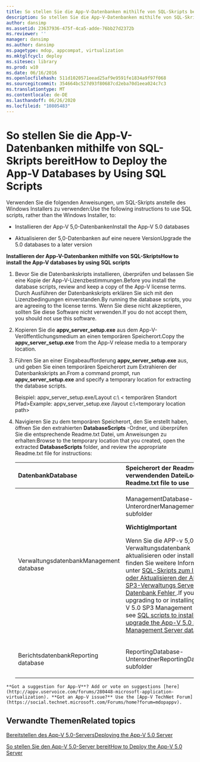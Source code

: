 ```yaml
---
title: So stellen Sie die App-V-Datenbanken mithilfe von SQL-Skripts bereit
description: So stellen Sie die App-V-Datenbanken mithilfe von SQL-Skripts bereit
author: dansimp
ms.assetid: 23637936-475f-4ca5-adde-76bb27d2372b
ms.reviewer: ''
manager: dansimp
ms.author: dansimp
ms.pagetype: mdop, appcompat, virtualization
ms.mktglfcycl: deploy
ms.sitesec: library
ms.prod: w10
ms.date: 06/16/2016
ms.openlocfilehash: 511d1020571eead25af9e9591fe1834a9f97f068
ms.sourcegitcommit: 354664bc527d93f80687cd2eba70d1eea024c7c3
ms.translationtype: MT
ms.contentlocale: de-DE
ms.lasthandoff: 06/26/2020
ms.locfileid: "10805483"
---
```

# <span data-ttu-id="491e8-103">So stellen Sie die App-V-Datenbanken mithilfe von SQL-Skripts bereit</span><span class="sxs-lookup"><span data-stu-id="491e8-103">How to Deploy the App-V Databases by Using SQL Scripts</span></span>


<span data-ttu-id="491e8-104">Verwenden Sie die folgenden Anweisungen, um SQL-Skripts anstelle des Windows Installers zu verwenden:</span><span class="sxs-lookup"><span data-stu-id="491e8-104">Use the following instructions to use SQL scripts, rather than the Windows Installer, to:</span></span>

-   <span data-ttu-id="491e8-105">Installieren der App-V 5,0-Datenbanken</span><span class="sxs-lookup"><span data-stu-id="491e8-105">Install the App-V 5.0 databases</span></span>

-   <span data-ttu-id="491e8-106">Aktualisieren der 5,0-Datenbanken auf eine neuere Version</span><span class="sxs-lookup"><span data-stu-id="491e8-106">Upgrade the 5.0 databases to a later version</span></span>

**<span data-ttu-id="491e8-107">Installieren der App-V-Datenbanken mithilfe von SQL-Skripts</span><span class="sxs-lookup"><span data-stu-id="491e8-107">How to install the App-V databases by using SQL scripts</span></span>**

1. <span data-ttu-id="491e8-108">Bevor Sie die Datenbankskripts installieren, überprüfen und belassen Sie eine Kopie der App-V-Lizenzbestimmungen.</span><span class="sxs-lookup"><span data-stu-id="491e8-108">Before you install the database scripts, review and keep a copy of the App-V license terms.</span></span> <span data-ttu-id="491e8-109">Durch Ausführen der Datenbankskripts erklären Sie sich mit den Lizenzbedingungen einverstanden.</span><span class="sxs-lookup"><span data-stu-id="491e8-109">By running the database scripts, you are agreeing to the license terms.</span></span> <span data-ttu-id="491e8-110">Wenn Sie diese nicht akzeptieren, sollten Sie diese Software nicht verwenden.</span><span class="sxs-lookup"><span data-stu-id="491e8-110">If you do not accept them, you should not use this software.</span></span>

2. <span data-ttu-id="491e8-111">Kopieren Sie die **appv\_server\_setup.exe** aus dem App-V-Veröffentlichungsmedium an einen temporären Speicherort.</span><span class="sxs-lookup"><span data-stu-id="491e8-111">Copy the **appv\_server\_setup.exe** from the App-V release media to a temporary location.</span></span>

3. <span data-ttu-id="491e8-112">Führen Sie an einer Eingabeaufforderung **appv\_server\_setup.exe** aus, und geben Sie einen temporären Speicherort zum Extrahieren der Datenbankskripts an.</span><span class="sxs-lookup"><span data-stu-id="491e8-112">From a command prompt, run **appv\_server\_setup.exe** and specify a temporary location for extracting the database scripts.</span></span>

   <span data-ttu-id="491e8-113">Beispiel: appv\_server\_setup.exe/Layout c:\\ &lt; temporären Standort Pfad&gt;</span><span class="sxs-lookup"><span data-stu-id="491e8-113">Example: appv\_server\_setup.exe /layout c:\\&lt;temporary location path&gt;</span></span>

4. <span data-ttu-id="491e8-114">Navigieren Sie zu dem temporären Speicherort, den Sie erstellt haben, öffnen Sie den extrahierten **DatabaseScripts** -Ordner, und überprüfen Sie die entsprechende Readme.txt Datei, um Anweisungen zu erhalten:</span><span class="sxs-lookup"><span data-stu-id="491e8-114">Browse to the temporary location that you created, open the extracted **DatabaseScripts** folder, and review the appropriate Readme.txt file for instructions:</span></span>

   <table>
   <colgroup>
   <col width="50%" />
   <col width="50%" />
   </colgroup>
   <thead>
   <tr class="header">
   <th align="left"><span data-ttu-id="491e8-115">Datenbank</span><span class="sxs-lookup"><span data-stu-id="491e8-115">Database</span></span></th>
   <th align="left"><span data-ttu-id="491e8-116">Speicherort der Readme.txt zu verwendenden Datei</span><span class="sxs-lookup"><span data-stu-id="491e8-116">Location of Readme.txt file to use</span></span></th>
   </tr>
   </thead>
   <tbody>
   <tr class="odd">
   <td align="left"><p><span data-ttu-id="491e8-117">Verwaltungsdatenbank</span><span class="sxs-lookup"><span data-stu-id="491e8-117">Management database</span></span></p></td>
   <td align="left"><p><span data-ttu-id="491e8-118">ManagementDatabase-Unterordner</span><span class="sxs-lookup"><span data-stu-id="491e8-118">ManagementDatabase subfolder</span></span></p>
   <div class="alert">
   <strong><span data-ttu-id="491e8-119">Wichtig</span><span class="sxs-lookup"><span data-stu-id="491e8-119">Important</span></span></strong><br/><p><span data-ttu-id="491e8-120">Wenn Sie die APP-v 5,0 SP3-Verwaltungsdatenbank aktualisieren oder installieren, finden Sie weitere Informationen unter <a href="https://support.microsoft.com/kb/3031340" data-raw-source="[SQL scripts to install or upgrade the App-V 5.0 SP3 Management Server database fail](https://support.microsoft.com/kb/3031340)"> SQL-Skripts zum Installieren oder Aktualisieren der APP-v 5,0 SP3-Verwaltungs Server-Datenbank Fehler </a> .</span><span class="sxs-lookup"><span data-stu-id="491e8-120">If you are upgrading to or installing the App-V 5.0 SP3 Management database, see <a href="https://support.microsoft.com/kb/3031340" data-raw-source="[SQL scripts to install or upgrade the App-V 5.0 SP3 Management Server database fail](https://support.microsoft.com/kb/3031340)">SQL scripts to install or upgrade the App-V 5.0 SP3 Management Server database fail</a>.</span></span></p>
   </div>
   <div>

   </div></td>
   </tr>
   <tr class="even">
   <td align="left"><p><span data-ttu-id="491e8-121">Berichtsdatenbank</span><span class="sxs-lookup"><span data-stu-id="491e8-121">Reporting database</span></span></p></td>
   <td align="left"><p><span data-ttu-id="491e8-122">ReportingDatabase-Unterordner</span><span class="sxs-lookup"><span data-stu-id="491e8-122">ReportingDatabase subfolder</span></span></p></td>
   </tr>
   </tbody>
   </table>



~~~
**Got a suggestion for App-V**? Add or vote on suggestions [here](http://appv.uservoice.com/forums/280448-microsoft-application-virtualization). **Got an App-V issue?** Use the [App-V TechNet Forum](https://social.technet.microsoft.com/Forums/home?forum=mdopappv).
~~~

## <span data-ttu-id="491e8-123">Verwandte Themen</span><span class="sxs-lookup"><span data-stu-id="491e8-123">Related topics</span></span>


[<span data-ttu-id="491e8-124">Bereitstellen des App-V 5.0-Servers</span><span class="sxs-lookup"><span data-stu-id="491e8-124">Deploying the App-V 5.0 Server</span></span>](deploying-the-app-v-50-server.md)

[<span data-ttu-id="491e8-125">So stellen Sie den App-V 5.0-Server bereit</span><span class="sxs-lookup"><span data-stu-id="491e8-125">How to Deploy the App-V 5.0 Server</span></span>](how-to-deploy-the-app-v-50-server-50sp3.md)









